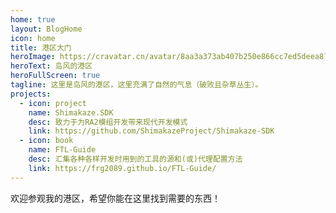 ```yaml
---
home: true
layout: BlogHome
icon: home
title: 港区大门
heroImage: https://cravatar.cn/avatar/8aa3a373ab407b250e866cc7ed5deea8?s=400
heroText: 岛风的港区
heroFullScreen: true
tagline: 这里是岛风的港区，这里充满了自然的气息（破败且杂草丛生）。
projects:
  - icon: project
    name: Shimakaze.SDK
    desc: 致力于为RA2模组开发带来现代开发模式
    link: https://github.com/ShimakazeProject/Shimakaze-SDK
  - icon: book
    name: FTL-Guide
    desc: 汇集各种各样开发时用到的工具的源和(或)代理配置方法
    link: https://frg2089.github.io/FTL-Guide/
---
```


欢迎参观我的港区，希望你能在这里找到需要的东西！
